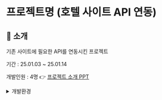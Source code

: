 # 프로젝트명 (호텔 사이트 API 연동)

## 📝 소개
기존 사이트에 필요한 API를 연동시킨 프로젝트

기간 : 25.01.03 ~ 25.01.14

개발인원 : 4명
👉 [프로젝트 소개 PPT](https://drive.google.com/drive/folders/1DBtAOxNeNGIUqoTV0znT3dxLUAShyKPv?usp=drive_link)

<details>
  <summary>개발환경</summary>
  - <strong>Frontend</strong>: React, SCSS, JavaScript <br/>
  - <strong>Database</strong>: MariaDB <br/>
  - <strong>공개 API</strong>: <br/>
    - <strong>이경근</strong>: Toss 결제 API  <br/>
    - <strong>우수정</strong>: 네이버 로그인 API  <br/>
    - <strong>김수훈</strong>: Google 캘린더 API, Kakao map API, 기상청 날씨 API  <br/>
    - <strong>한수연</strong>: Coolsms 본인인증 API, TinyMCE 스마트에디터 API <br/>
</details>



 

